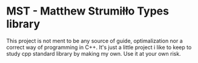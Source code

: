# MST - Matthew Strumiłło Types library
This project is not ment to be any source of guide, optimalization nor a correct way of programming in C++. It's just a little project i like to keep to study cpp standard library by making my own. Use it at your own risk.
